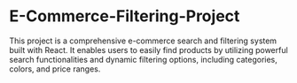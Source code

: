 # E-Commerce-Filtering-Project
This project is a comprehensive e-commerce search and filtering system built with React. It enables users to easily find products by utilizing powerful search functionalities and dynamic filtering options, including categories, colors, and price ranges.


